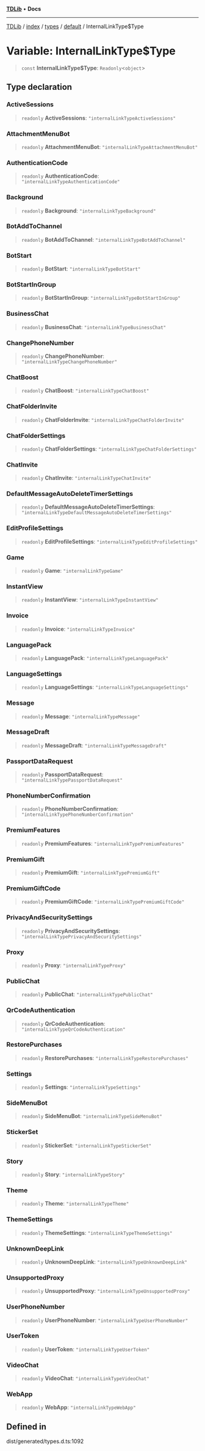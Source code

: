 [**TDLib**](../../../../../../README.md) • **Docs**

***

[TDLib](../../../../../../modules.md) / [index](../../../../../README.md) / [types](../../../README.md) / [default](../README.md) / InternalLinkType$Type

# Variable: InternalLinkType$Type

> `const` **InternalLinkType$Type**: `Readonly`\<`object`\>

## Type declaration

### ActiveSessions

> `readonly` **ActiveSessions**: `"internalLinkTypeActiveSessions"`

### AttachmentMenuBot

> `readonly` **AttachmentMenuBot**: `"internalLinkTypeAttachmentMenuBot"`

### AuthenticationCode

> `readonly` **AuthenticationCode**: `"internalLinkTypeAuthenticationCode"`

### Background

> `readonly` **Background**: `"internalLinkTypeBackground"`

### BotAddToChannel

> `readonly` **BotAddToChannel**: `"internalLinkTypeBotAddToChannel"`

### BotStart

> `readonly` **BotStart**: `"internalLinkTypeBotStart"`

### BotStartInGroup

> `readonly` **BotStartInGroup**: `"internalLinkTypeBotStartInGroup"`

### BusinessChat

> `readonly` **BusinessChat**: `"internalLinkTypeBusinessChat"`

### ChangePhoneNumber

> `readonly` **ChangePhoneNumber**: `"internalLinkTypeChangePhoneNumber"`

### ChatBoost

> `readonly` **ChatBoost**: `"internalLinkTypeChatBoost"`

### ChatFolderInvite

> `readonly` **ChatFolderInvite**: `"internalLinkTypeChatFolderInvite"`

### ChatFolderSettings

> `readonly` **ChatFolderSettings**: `"internalLinkTypeChatFolderSettings"`

### ChatInvite

> `readonly` **ChatInvite**: `"internalLinkTypeChatInvite"`

### DefaultMessageAutoDeleteTimerSettings

> `readonly` **DefaultMessageAutoDeleteTimerSettings**: `"internalLinkTypeDefaultMessageAutoDeleteTimerSettings"`

### EditProfileSettings

> `readonly` **EditProfileSettings**: `"internalLinkTypeEditProfileSettings"`

### Game

> `readonly` **Game**: `"internalLinkTypeGame"`

### InstantView

> `readonly` **InstantView**: `"internalLinkTypeInstantView"`

### Invoice

> `readonly` **Invoice**: `"internalLinkTypeInvoice"`

### LanguagePack

> `readonly` **LanguagePack**: `"internalLinkTypeLanguagePack"`

### LanguageSettings

> `readonly` **LanguageSettings**: `"internalLinkTypeLanguageSettings"`

### Message

> `readonly` **Message**: `"internalLinkTypeMessage"`

### MessageDraft

> `readonly` **MessageDraft**: `"internalLinkTypeMessageDraft"`

### PassportDataRequest

> `readonly` **PassportDataRequest**: `"internalLinkTypePassportDataRequest"`

### PhoneNumberConfirmation

> `readonly` **PhoneNumberConfirmation**: `"internalLinkTypePhoneNumberConfirmation"`

### PremiumFeatures

> `readonly` **PremiumFeatures**: `"internalLinkTypePremiumFeatures"`

### PremiumGift

> `readonly` **PremiumGift**: `"internalLinkTypePremiumGift"`

### PremiumGiftCode

> `readonly` **PremiumGiftCode**: `"internalLinkTypePremiumGiftCode"`

### PrivacyAndSecuritySettings

> `readonly` **PrivacyAndSecuritySettings**: `"internalLinkTypePrivacyAndSecuritySettings"`

### Proxy

> `readonly` **Proxy**: `"internalLinkTypeProxy"`

### PublicChat

> `readonly` **PublicChat**: `"internalLinkTypePublicChat"`

### QrCodeAuthentication

> `readonly` **QrCodeAuthentication**: `"internalLinkTypeQrCodeAuthentication"`

### RestorePurchases

> `readonly` **RestorePurchases**: `"internalLinkTypeRestorePurchases"`

### Settings

> `readonly` **Settings**: `"internalLinkTypeSettings"`

### SideMenuBot

> `readonly` **SideMenuBot**: `"internalLinkTypeSideMenuBot"`

### StickerSet

> `readonly` **StickerSet**: `"internalLinkTypeStickerSet"`

### Story

> `readonly` **Story**: `"internalLinkTypeStory"`

### Theme

> `readonly` **Theme**: `"internalLinkTypeTheme"`

### ThemeSettings

> `readonly` **ThemeSettings**: `"internalLinkTypeThemeSettings"`

### UnknownDeepLink

> `readonly` **UnknownDeepLink**: `"internalLinkTypeUnknownDeepLink"`

### UnsupportedProxy

> `readonly` **UnsupportedProxy**: `"internalLinkTypeUnsupportedProxy"`

### UserPhoneNumber

> `readonly` **UserPhoneNumber**: `"internalLinkTypeUserPhoneNumber"`

### UserToken

> `readonly` **UserToken**: `"internalLinkTypeUserToken"`

### VideoChat

> `readonly` **VideoChat**: `"internalLinkTypeVideoChat"`

### WebApp

> `readonly` **WebApp**: `"internalLinkTypeWebApp"`

## Defined in

dist/generated/types.d.ts:1092
